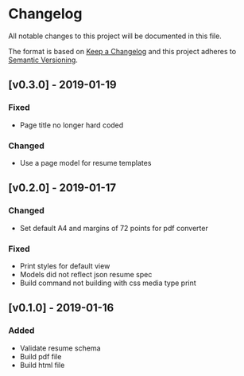 # Changelog
All notable changes to this project will be documented in this file.

The format is based on [Keep a Changelog](http://keepachangelog.com/en/1.0.0/)
and this project adheres to [Semantic Versioning](http://semver.org/spec/v2.0.0.html).

## [v0.3.0] - 2019-01-19
### Fixed
- Page title no longer hard coded

### Changed
- Use a page model for resume templates

## [v0.2.0] - 2019-01-17
### Changed
- Set default A4 and margins of 72 points for pdf converter

### Fixed
- Print styles for default view
- Models did not reflect json resume spec
- Build command not building with css media type print


## [v0.1.0] - 2019-01-16
### Added
- Validate resume schema
- Build pdf file
- Build html file
